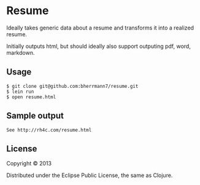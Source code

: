 # Resume

Ideally takes generic data about a resume and transforms it into a realized resume.

Initially outputs html, but should ideally also support outputing pdf, word, markdown.

## Usage

    $ git clone git@github.com:bherrmann7/resume.git
    $ lein run
    $ open resume.html

## Sample output

    See http://rh4c.com/resume.html    

## License

Copyright © 2013

Distributed under the Eclipse Public License, the same as Clojure.
